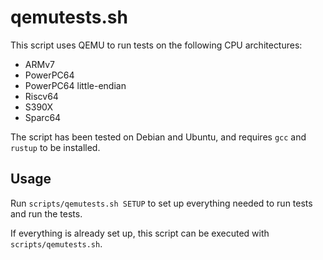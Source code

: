 # qemutests.sh

This script uses QEMU to run tests on the following CPU architectures:

* ARMv7
* PowerPC64
* PowerPC64 little-endian
* Riscv64
* S390X
* Sparc64

The script has been tested on Debian and Ubuntu, and requires `gcc` and `rustup`
to be installed.

## Usage

Run `scripts/qemutests.sh SETUP` to set up everything needed to run tests and
run the tests.

If everything is already set up, this script can be executed with
`scripts/qemutests.sh`.